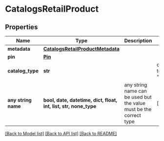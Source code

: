 # CatalogsRetailProduct


## Properties
Name | Type | Description | Notes
------------ | ------------- | ------------- | -------------
**metadata** | [**CatalogsRetailProductMetadata**](CatalogsRetailProductMetadata.md) |  | 
**pin** | [**Pin**](Pin.md) |  | 
**catalog_type** | **str** |  | defaults to "RETAIL"
**any string name** | **bool, date, datetime, dict, float, int, list, str, none_type** | any string name can be used but the value must be the correct type | [optional]

[[Back to Model list]](../README.md#documentation-for-models) [[Back to API list]](../README.md#documentation-for-api-endpoints) [[Back to README]](../README.md)


